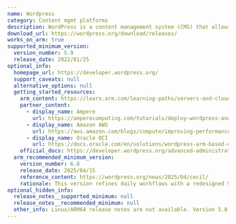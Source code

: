 ```yaml
---
name: Wordpress
category: Content mgmt platforms
description: WordPress is a content management system (CMS) that allows you to host and build websites.
download_url: https://wordpress.org/download/releases/
works_on_arm: true
supported_minimum_version:
  version_number: 5.9
  release_date: 2022/01/25
optional_info:
  homepage_url: https://developer.wordpress.org/
  support_caveats: null
  alternative_options: null
  getting_started_resources:
    arm_content: https://learn.arm.com/learning-paths/servers-and-cloud-computing/wordpress/wordpress/
    partner_content:
      - display_name: Ampere
        url: https://amperecomputing.com/tutorials/deploy-wordpress-and-mysql
      - display_name: Amazon AWS
        url: https://aws.amazon.com/blogs/compute/improving-performance-of-php-for-arm64-and-impact-on-amazon-ec2-m6g-instances/
      - display_name: Oracle OCI
        url: https://docs.oracle.com/en/solutions/wordpress-arm-based-oci/index.html#GUID-4DA601F8-912D-41FE-9C92-057AF1A20E35
    official_docs: https://developer.wordpress.org/advanced-administration/before-install/howto-install/
  arm_recommended_minimum_version:
    version_number: 6.8
    release_date: 2025/04/15
    reference_content: https://wordpress.org/news/2025/04/cecil/
    rationale: This version refines daily workflows with a redesigned Style Book that now supports Classic themes, allowing centralized control over site styles. It introduces speculative loading for near-instant page transitions and enhances security with bcrypt password hashing. Over 100 accessibility fixes improve navigation, labeling, and editor usability. Performance gets a major lift through query caching, block editor optimizations, and a new Interactivity API aiming for sub-50ms responses. This release strengthens speed, security, and customization—without requiring user intervention.
optional_hidden_info:
  release_notes__supported_minimum: null
  release_notes__recommended_minimum: null
  other_info: Linux/ARM64 release notes are not available. Version 5.8 and below have some issues while setting up the website. Issue has been observed on both ARM64 and AMD64 ubuntu 22.04. Hence, we have listed version 5.9 as the minimium supported, after setting up wordpress on the Neoverse N1.
---
```

